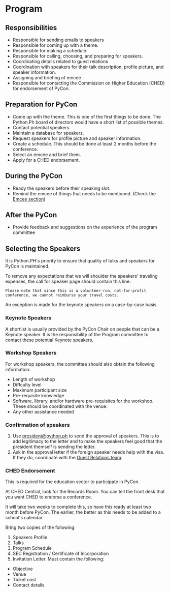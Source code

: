 # Program
## Responsibilities

- Responsible for sending emails to speakers
- Responsible for coming up with a theme.
- Responsible for making a schedule.
- Responsible for calling, choosing, and preparing for speakers.
- Coordinating details related to guest relations
- Coordination with speakers for their talk description, profile picture, and speaker information.
- Assigning and briefing of emcee
- Responsible for contacting the Commission on Higher Education (CHED) for endorsement of PyCon.

## Preparation for PyCon
- Come up with the theme. This is one of the first things to be done. The Python.Ph board of directors would have a short list of possible themes.
- Contact potential speakers.
- Maintain a database for speakers. 
- Request speakers for profile picture and speaker information.
- Create a schedule. This should be done at least 2 months before the conference.
- Select an emcee and brief them.
- Apply for a CHED endorsement.

## During the PyCon
- Ready the speakers before their speaking slot.
- Remind the emcee of things that needs to be mentioned. (Check the [Emcee section](emcee.md))

## After the PyCon
- Provide feedback and suggestions on the experience of the program committee

## Selecting the Speakers

It is Python.PH's priority to ensure that quality of talks and speakers for PyCon is maintained. 

To remove any expectations that we will shoulder the speakers' traveling expenses, the call for speaker page should contain this line:

```Please note that since this is a volunteer-run, not-for-profit conference, we cannot reimburse your travel costs.```

An exception is made for the keynote speakers on a case-by-case basis.

### Keynote Speakers

A shortlist is usually provided by the PyCon Chair on people that can be a Keynote speaker. It is the responsibility of the Program committee to contact these potential Keynote speakers.

### Workshop Speakers

For workshop speakers, the committee should also obtain the following information:
- Length of workshop
- Diffculty level
- Maximum participant size
- Pre-requisite knowledge
- Software, library, and/or hardware pre-requisites for the workshop. These should be coordinated with the venue.
- Any other assistance needed

### Confirmation of speakers

1. Use president@python.ph to send the approval of speakers. This is to add legitimacy to the letter and to make the speakers feel good that the president themself is sending the letter.
2. Ask in the approval letter if the foreign speaker needs help with the visa. If they do, coordinate with the [Guest Relations team](guest-relations.md).

### CHED Endorsement

This is required for the education sector to participate in PyCon. 

At CHED Central, look for the Records Room. You can tell the front desk that you want CHED to endorse a conference.

It will take two weeks to complete this, so have this ready at least two month before PyCon. The earlier, the better as this needs to be added to a school's calendar.

Bring two copies of the following:

1. Speakers Profile
1. Talks
1. Program Schedule
1. SEC Registration / Certificate of Incorporation
1. Invitation Letter. Must contain the following:

- Objective
- Venue
- Ticket cost
- Contact details
